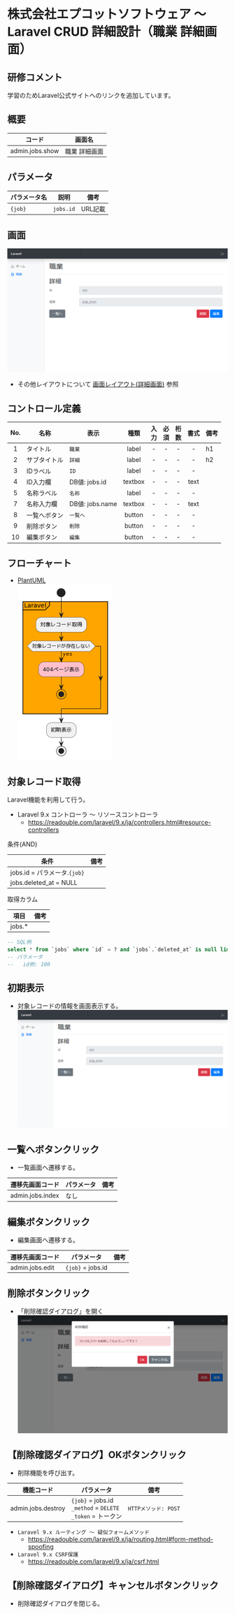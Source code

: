 # 株式会社エプコットソフトウェア ～ Laravel CRUD 詳細設計（職業 詳細画面）

## 研修コメント

学習のためLaravel公式サイトへのリンクを追加しています。  

## 概要

| コード | 画面名 |
| --- | --- |
| admin.jobs.show | 職業 詳細画面 |

## パラメータ

| パラメータ名 | 説明 | 備考 |
| --- | --- | --- |
| `{job}` | `jobs.id` | URL記載 |

## 画面

![admin_jobs_show](./../../screens/images/admin_jobs_show.png)  

- その他レイアウトについて [画面レイアウト(詳細画面)](./../../screens/index.md#詳細画面) 参照

## コントロール定義

| No. | 名称 | 表示 | 種類 | 入<br>力 | 必<br>須 | 桁<br>数 | 書式 | 備考 |
| :---: | --- | --- | :---: | :---: | :---: | :---: | :---: | --- |
| 1 | タイトル | `職業` | label | - | - | - | - | h1 |
| 2 | サブタイトル | `詳細` | label | - | - | - | - | h2 |
| 3 | IDラベル | `ID` | label | - | - | - | - |  |
| 4 | ID入力欄 | DB値: jobs.id | textbox | - | - | - | text |  |
| 5 | 名称ラベル | `名称` | label | - | - | - | - |  |
| 7 | 名称入力欄 | DB値: jobs.name | textbox | - | - | - | text |  |
| 8 | 一覧へボタン | `一覧へ` | button | - | - | - | - |  |
| 9 | 削除ボタン | `削除` | button | - | - | - | - |  |
| 10 | 編集ボタン | `編集` | button | - | - | - | - |  |

## フローチャート

- [PlantUML](https://www.plantuml.com/plantuml/umla/SoWkIImgAStDuG8pkBWAW6HcIMP-de9oVb5YNdggWazYKM9PQev2DPU2WjNJzVjUR5puk7dDuwRDZvltF6xkVDe_xUc-wTPSGDdCD0KDJ0MF6tkUhftnTCwAnutJ7pUkUjpOegbGaf6Qfw1HcLgioQK01Ce5cNdPLYO69e-RPu4qDUruiN35yoMxhC6onINv1K16QbvAPXfNBHUNrTEEkS_cp8SfuGBBEm2bWTu00000)  
  ![flowchart](./images/flowchart.png)  

## 対象レコード取得

Laravel機能を利用して行う。

- Laravel 9.x コントローラ ～ リソースコントローラ
  - <https://readouble.com/laravel/9.x/ja/controllers.html#resource-controllers>

条件(AND)

| 条件 | 備考 |
| --- | --- |
| jobs.id = パラメータ.`{job}` |  |
| jobs.deleted_at = NULL |  |

取得カラム

| 項目 | 備考 |
| --- | --- |
| jobs.* |  |

```sql
-- SQL例
select * from `jobs` where `id` = ? and `jobs`.`deleted_at` is null limit 1;
-- パラメータ
--   id例: 100
```


## 初期表示

- 対象レコードの情報を画面表示する。  
  ![admin_jobs_show](./../../screens/images/admin_jobs_show.png)  

## 一覧へボタンクリック

- 一覧画面へ遷移する。

| 遷移先画面コード | パラメータ | 備考 |
| --- | --- | --- |
| admin.jobs.index | なし |  |

## 編集ボタンクリック

- 編集画面へ遷移する。

| 遷移先画面コード | パラメータ | 備考 |
| --- | --- | --- |
| admin.jobs.edit | `{job}` = jobs.id |  |

## 削除ボタンクリック

- 「削除確認ダイアログ」を開く  
  ![admin_jobs_show](./../../screens/images/admin_jobs_show_delete.png)  

## 【削除確認ダイアログ】OKボタンクリック

- 削除機能を呼び出す。

| 機能コード | パラメータ | 備考 |
| --- | --- | --- |
| admin.jobs.destroy | `{job}` = jobs.id<br>`_method` = `DELETE`<br>`_token` = トークン | `HTTPメソッド: POST` |

- `Laravel 9.x ルーティング ～ 疑似フォームメソッド`
  - <https://readouble.com/laravel/9.x/ja/routing.html#form-method-spoofing>
- `Laravel 9.x CSRF保護`
  - <https://readouble.com/laravel/9.x/ja/csrf.html>

## 【削除確認ダイアログ】キャンセルボタンクリック

- 削除確認ダイアログを閉じる。
